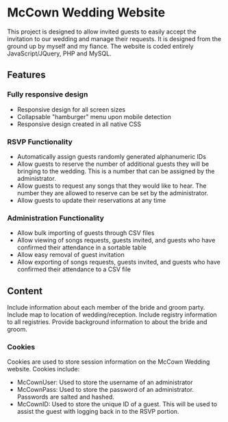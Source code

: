 # McCown Wedding Website
This project is designed to allow invited guests to easily accept the invitation to our wedding and manage their requests. It is designed from the ground up by myself and my fiance. The website is coded entirely JavaScript/JQuery, PHP and MySQL.

## Features
### Fully responsive design
- Responsive design for all screen sizes
- Collapsable "hamburger" menu upon mobile detection
- Responsive design created in all native CSS

### RSVP Functionality
- Automatically assign guests randomly generated alphanumeric IDs 
- Allow guests to reserve the number of additional guests they will be bringing to the wedding. This is a number that can be assigned by the administrator.
- Allow guests to request any songs that they would like to hear. The number they are allowed to reserve can be set by the administrator.
- Allow guests to update their reservations at any time

### Administration Functionality
- Allow bulk importing of guests through CSV files
- Allow viewing of songs requests, guests invited, and guests who have confirmed their attendance in a sortable table
- Allow easy removal of guest invitation
- Allow exporting of songs requests, guests invited, and guests who have confirmed their attendance to a CSV file

## Content
Include information about each member of the bride and groom party. Include map to location of wedding/reception. Include registry information to all registries. Provide background information to about the bride and groom.
### Cookies
Cookies are used to store session information on the McCown Wedding website. Cookies include:
- McCownUser: Used to store the username of an administrator
- McCownPass: Used to store the password of an administrator. Passwords are salted and hashed.
- McCownID: Used to store the unique ID of a guest. This will be used to assist the guest with logging back in to the RSVP portion.
